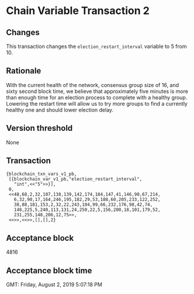 # Chain Variable Transaction 2

## Changes

This transaction changes the `election_restart_interval` variable to 5 from 10.

## Rationale

With the current health of the network, consensus group size of 16,  and sixty second block time, we believe that approximately five minutes is more than enough time for an election process to complete with a healthy group.  Lowering the restart time will allow us to try more groups to find a currently healthy one and should lower election delay.

## Version threshold

None

## Transaction

```
{blockchain_txn_vars_v1_pb,
 [{blockchain_var_v1_pb,"election_restart_interval",
   "int",<<"5">>}],
 0,
 <<48,68,2,32,107,138,139,142,174,184,147,41,146,90,67,214,
   6,32,90,17,164,246,195,182,29,53,188,60,205,233,122,252,
   38,88,181,153,2,32,22,243,104,99,66,232,176,98,42,74,
   148,225,5,240,113,131,24,250,22,5,156,200,18,101,179,52,
   231,255,148,206,12,75>>,
 <<>>,<<>>,[],[],2}
```

## Acceptance block

4816

## Acceptance block time

GMT: Friday, August 2, 2019 5:07:18 PM
